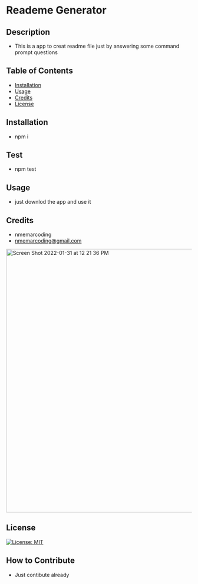# Reademe Generator
## Description
* This is a app to creat readme file just by answering some command prompt questions
## Table of Contents
- [Installation](#installation) 
- [Usage](#usage) 
- [Credits](#credits) 
- [License](#license)
## Installation 
* npm i
## Test 
* npm test
## Usage
* just downlod the app and use it
## Credits
* nmemarcoding 
* nmemarcoding@gmail.com
<img width="716" alt="Screen Shot 2022-01-31 at 12 21 36 PM" src="https://user-images.githubusercontent.com/94582549/151868908-056648a8-a380-4bb9-8de8-38fba12d628b.png">


## License
[![License: MIT](https://img.shields.io/badge/License-MIT-yellow.svg)](https://opensource.org/licenses/MIT)            
## How to Contribute 
* Just contibute already